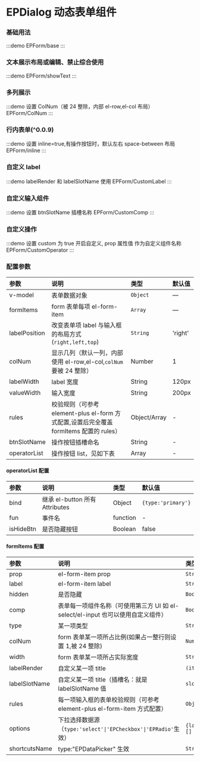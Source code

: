# EPDialog 动态表单组件

### 基础用法

:::demo
EPForm/base
:::

### 文本展示布局或编辑、禁止综合使用

:::demo
EPForm/showText
:::

### 多列展示

:::demo 设置 ColNum（被 24 整除，内部 el-row,el-col 布局）
EPForm/ColNum
:::

### 行内表单(^0.0.9)

:::demo 设置 inline=true,有操作按钮时，默认左右 space-between 布局
EPForm/inline
:::

### 自定义 label

:::demo labelRender 和 labelSlotName 使用
EPForm/CustomLabel
:::

### 自定义输入组件

:::demo 设置 btnSlotName 插槽名称
EPForm/CustomComp
:::

### 自定义操作

:::demo 设置 custom 为 true 开启自定义, prop 属性值 作为自定义组件名称
EPForm/CustomOperator
:::

### 配置参数

| 参数          | 说明                                                                                   | 类型                                            | 默认值  |
| :------------ | :------------------------------------------------------------------------------------- | :---------------------------------------------- | :------ |
| v-model       | 表单数据对象                                                                           | `Object` <t-tip content="Record<string, any>"/> | —       |
| formItems     | form 表单每项 el-form-item                                                             | `Array`                                         | —       |
| labelPosition | 改变表单项 label 与输入框的布局方式(`right,left,top`)                                  | `String`                                        | 'right' |
| colNum        | 显示几列（默认一列，内部使用 el-row,el-col,`colNum`要被 24 整除）                      | Number                                          | 1       |
| labelWidth    | label 宽度                                                                             | String                                          | 120px   |
| valueWidth    | 输入宽度                                                                               | String                                          | 200px   |
| rules         | 校验规则（可参考 element-plus el-form 方式配置,设置后完全覆盖 formItems 配置的 rules） | Object/Array                                    | -       |
| btnSlotName   | 操作按钮插槽命名                                                                       | String                                          | -       |
| operatorList  | 操作按钮 list，见如下表                                                                | Array                                           | -       |

#### operatorList 配置

| 参数      | 说明                           | 类型     | 默认值             |
| :-------- | :----------------------------- | :------- | :----------------- |
| bind      | 继承 el-button 所有 Attributes | Object   | `{type:'primary'}` |
| fun       | 事件名                         | function | -                  |
| isHideBtn | 是否隐藏按钮                   | Boolean  | false              |

#### formItems 配置

| 参数          | 说明                                                                             | 类型                                                                                                                                        | 默认值 |
| :------------ | :------------------------------------------------------------------------------- | :------------------------------------------------------------------------------------------------------------------------------------------ | :----- |
| prop          | el-form-item prop                                                                | `String`                                                                                                                                    | -      |
| label         | el-form-item label                                                               | `String`                                                                                                                                    | -      |
| hidden        | 是否隐藏                                                                         | `Boolean`                                                                                                                                   | false  |
| comp          | 表单每一项组件名称（可使用第三方 UI 如 el-select/el-input 也可以使用自定义组件） | `Boolean`                                                                                                                                   | false  |
| type          | 某一项类型<t-tip content='(例如EPDatePicker等)'/>                                | `String`                                                                                                                                    | -      |
| colNum        | form 表单某一项所占比例(如果占一整行则设置 1,被 24 整除)                         | `Number`                                                                                                                                    | -      |
| width         | form 表单某一项所占实际宽度                                                      | `String`                                                                                                                                    | 200px  |
| labelRender   | 自定义某一项 title                                                               | `(item)=>VNode `                                                                                                                            | -      |
| labelSlotName | 自定义某一项 title（插槽名：就是 labelSlotName 值                                | `slot`                                                                                                                                      | -      |
| rules         | 每一项输入框的表单校验规则（可参考 element-plus el-form-item 方式配置）          | `Object/Array `                                                                                                                             | -      |
| options       | 下拉选择数据源（`type:'select'\|'EPCheckbox'\|'EPRadio'`生效）                   | `{label:string,value:any}[]`                                                                                                                | -      |
| shortcutsName | type:"EPDataPicker" 生效                                                         | `String` <t-tip content="year\| years\|month\|months\|date\|dates\|datetime\|week\|datetimerange\|daterange\|monthrange\|yearrange\|date"/> | -      |
